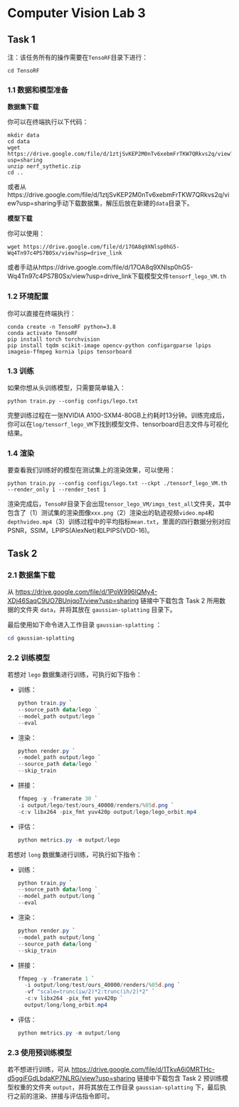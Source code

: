 # Computer Vision Lab 3

## Task 1

注：该任务所有的操作需要在`TensoRF`目录下进行：

```
cd TensoRF
```

### 1.1 数据和模型准备

**数据集下载**

你可以在终端执行以下代码：

```
mkdir data
cd data
wget https://drive.google.com/file/d/1ztjSvKEP2M0nTv6xebmFrTKW7QRkvs2q/view?usp=sharing
unzip nerf_sythetic.zip
cd ..
```

或者从https://drive.google.com/file/d/1ztjSvKEP2M0nTv6xebmFrTKW7QRkvs2q/view?usp=sharing手动下载数据集，解压后放在新建的`data`目录下。

**模型下载**

你可以使用：

```
wget https://drive.google.com/file/d/17OA8q9XNlsp0hG5-Wq4Tn97c4PS7B0Sx/view?usp=drive_link
```

或者手动从https://drive.google.com/file/d/17OA8q9XNlsp0hG5-Wq4Tn97c4PS7B0Sx/view?usp=drive_link下载模型文件`tensorf_lego_VM.th`

### 1.2 环境配置

你可以直接在终端执行：

```
conda create -n TensoRF python=3.8
conda activate TensoRF
pip install torch torchvision
pip install tqdm scikit-image opencv-python configargparse lpips imageio-ffmpeg kornia lpips tensorboard
```

### 1.3 训练

如果你想从头训练模型，只需要简单输入：

```
python train.py --config configs/lego.txt
```

完整训练过程在一张NVIDIA A100-SXM4-80GB上约耗时13分钟。训练完成后，你可以在`log/tensorf_lego_VM`下找到模型文件、tensorboard日志文件与可视化结果。

### 1.4 渲染

要查看我们训练好的模型在测试集上的渲染效果，可以使用：

```
python train.py --config configs/lego.txt --ckpt ./tensorf_lego_VM.th --render_only 1 --render_test 1 
```

渲染完成后，`TensoRF`目录下会出现`tensor_lego_VM/imgs_test_all`文件夹，其中包含了（1）测试集的渲染图像`xxx.png`（2）渲染出的轨迹视频`video.mp4`和`depthvideo.mp4`（3）训练过程中的平均指标`mean.txt`，里面的四行数据分别对应PSNR，SSIM，LPIPS(AlexNet)和LPIPS(VDD-16)。



## Task 2

### 2.1 数据集下载

从 https://drive.google.com/file/d/1PoW996lQMy4-XDj46SaqC9UO7BUnjqoT/view?usp=sharing  链接中下载包含 Task 2 所用数据的文件夹 `data`，并将其放在 `gaussian-splatting` 目录下。

最后使用如下命令进入工作目录 `gaussian-splatting` ：

```powershell
cd gaussian-splatting
```



### 2.2 训练模型

若想对 `lego` 数据集进行训练，可执行如下指令：

- 训练：

  ```powershell
  python train.py `
  --source_path data/lego `
  --model_path output/lego `
  --eval
  ```

- 渲染：

  ```powershell
  python render.py `
  --model_path output/lego `
  --source_path data/lego `
  --skip_train
  ```

- 拼接：

  ```powershell
  ffmpeg -y -framerate 30 `
  -i output/lego/test/ours_40000/renders/%05d.png `
  -c:v libx264 -pix_fmt yuv420p output/lego/lego_orbit.mp4
  ```

- 评估：

  ```powershell
  python metrics.py -m output/lego
  ```

若想对 `long` 数据集进行训练，可执行如下指令：

- 训练：

  ```powershell
  python train.py `
  --source_path data/long `
  --model_path output/long `
  --eval
  ```

- 渲染：

  ```powershell
  python render.py `
  --model_path output/long `
  --source_path data/long `
  --skip_train
  ```

- 拼接：

  ```powershell
  ffmpeg -y -framerate 1 `
    -i output/long/test/ours_40000/renders/%05d.png `
    -vf "scale=trunc(iw/2)*2:trunc(ih/2)*2" `
    -c:v libx264 -pix_fmt yuv420p `
    output/long/long_orbit.mp4
  ```

- 评估：

  ```powershell
  python metrics.py -m output/long
  ```



### 2.3 使用预训练模型

若不想进行训练，可从 https://drive.google.com/file/d/1TkvA6i0MRTHc-d5ggiFGdLbdaKP7NLRG/view?usp=sharing  链接中下载包含 Task 2 预训练模型权重的文件夹 `output`，并将其放在工作目录 `gaussian-splatting` 下，最后执行之前的渲染、拼接与评估指令即可。

